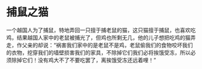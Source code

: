 # 捕鼠之猫
一个越国人为了捕鼠，特地弄回一只擅于捕老鼠的猫，这只猫擅于捕鼠，也喜欢吃鸡，结果越国人家中的老鼠被捕光了，但鸡也所剩无几，他的儿子想把吃鸡的猫弄走，作父亲的却说：“祸害我们家中的是老鼠不是鸡，老鼠偷我们的食物咬坏我们的衣物，挖穿我们的墙壁损害我们的家具，不除掉它们我们必将挨饿受冻，所以必须除掉它们！没有鸡大不了不要吃罢了，离挨饿受冻还远着哩！”
  